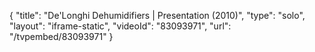 {
    "title": "De'Longhi Dehumidifiers | Presentation (2010)",
    "type": "solo",
    "layout": "iframe-static",
    "videoId": "83093971",
    "url": "\/tvpembed\/83093971"
}